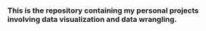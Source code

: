 ### This is the repository containing my personal projects involving data visualization and data wrangling.
